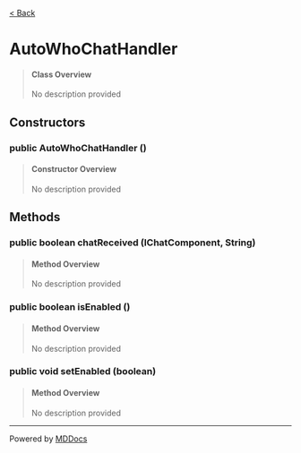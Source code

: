 [< Back](..)
# AutoWhoChatHandler #
>#### Class Overview ####
>No description provided
## Constructors ##
### public AutoWhoChatHandler () ###
>#### Constructor Overview ####
>No description provided
>
## Methods ##
### public boolean chatReceived (IChatComponent, String) ###
>#### Method Overview ####
>No description provided
>
### public boolean isEnabled () ###
>#### Method Overview ####
>No description provided
>
### public void setEnabled (boolean) ###
>#### Method Overview ####
>No description provided
>

---
Powered by [MDDocs](https://github.com/VRCube/MDDocs)